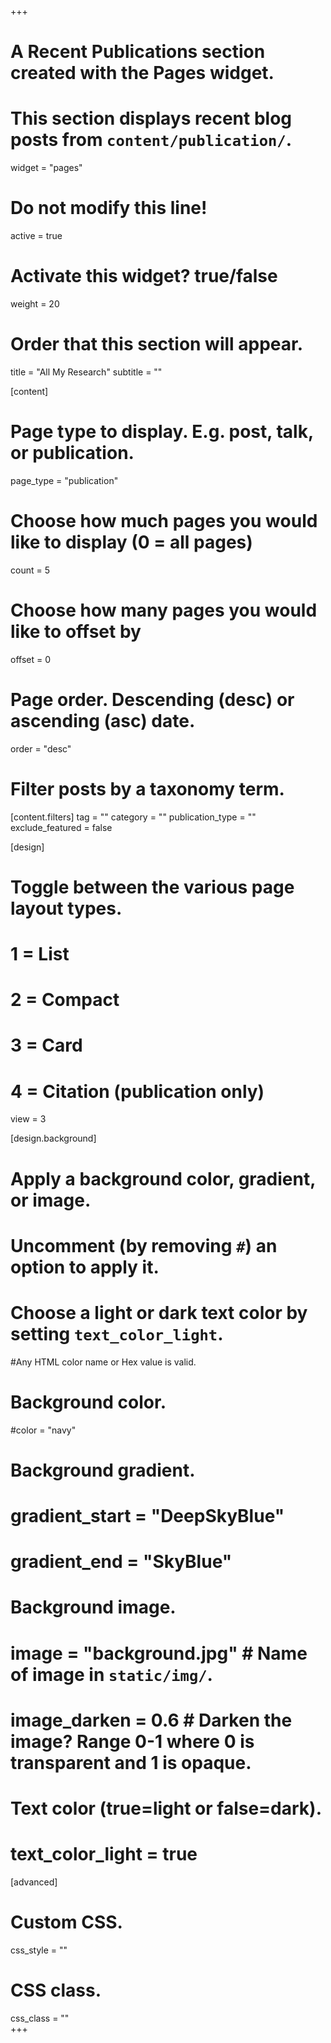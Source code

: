 +++
# A Recent Publications section created with the Pages widget.

# This section displays recent blog posts from `content/publication/`.

widget = "pages"  
# Do not modify this line!
active = true  
# Activate this widget? true/false
weight = 20  
# Order that this section will appear.

title = "All My Research"
subtitle = ""

[content]
  
# Page type to display. E.g. post, talk, or publication.
  page_type = "publication"
  
  
# Choose how much pages you would like to display (0 = all pages)
  count = 5
  
  
# Choose how many pages you would like to offset by
  offset = 0

  
# Page order. Descending (desc) or ascending (asc) date.
  order = "desc"

  
# Filter posts by a taxonomy term.
  [content.filters]
    tag = ""
    category = ""
    publication_type = ""
    exclude_featured = false
  
[design]
  
# Toggle between the various page layout types.
  #   1 = List
  #   2 = Compact
  #   3 = Card
  #   4 = Citation (publication only)
  view = 3
  
[design.background]
  
# Apply a background color, gradient, or image.
  
#   Uncomment (by removing `#`) an option to apply it.
  
# Choose a light or dark text color by setting `text_color_light`.
  
#Any HTML color name or Hex value is valid.
    
  
# Background color.
  #color = "navy"
  
  # Background gradient.
  # gradient_start = "DeepSkyBlue"
  # gradient_end = "SkyBlue"
  
  # Background image.
  # image = "background.jpg"  # Name of image in `static/img/`.
  # image_darken = 0.6  # Darken the image? Range 0-1 where 0 is transparent and 1 is opaque.

  # Text color (true=light or false=dark).
  # text_color_light = true  
  
[advanced]
 # Custom CSS. 
 css_style = ""
 
 # CSS class.
 css_class = ""  
+++

 

